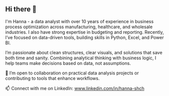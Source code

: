 ## Hi there 👋
I'm Hanna - a data analyst with over 10 years of experience in business process optimization across manufacturing, healthcare, and wholesale industries. I also have strong expertise in budgeting and reporting. Recently, I’ve focused on data-driven tools, building skills in Python, Excel, and Power BI.

I’m passionate about clean structures, clear visuals, and solutions that save both time and sanity. Combining analytical thinking with business logic, I help teams make decisions based on data, not assumptions.

🤝 I’m open to collaboration on practical data analysis projects or contributing to tools that enhance workflows.

📫 Connect with me on LinkedIn: www.linkedin.com/in/hanna-shch

<!--
**Anna10208/Anna10208** is a ✨ _special_ ✨ repository because its `README.md` (this file) appears on your GitHub profile.

Here are some ideas to get you started:

- 🔭 I’m currently working on ...
- 🌱 I’m currently learning ...
- 👯 I’m looking to collaborate on ...
- 🤔 I’m looking for help with ...
- 💬 Ask me about ...
- 📫 How to reach me: ...
- 😄 Pronouns: ...
- ⚡ Fun fact: ...
-->
